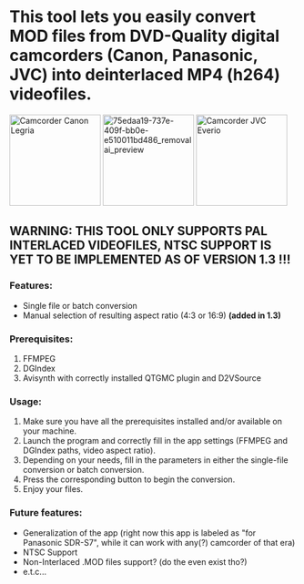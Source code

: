 # This tool lets you easily convert MOD files from DVD-Quality digital camcorders (Canon, Panasonic, JVC) into deinterlaced MP4 (h264) videofiles.
<img width="160" height="160" alt="Camcorder Canon Legria" src="https://github.com/user-attachments/assets/b698a621-b364-4214-a3eb-fad6dc39f37f" /> <img width="160" height="160" alt="75edaa19-737e-409f-bb0e-e510011bd486_removalai_preview" src="https://github.com/user-attachments/assets/57052a27-5671-48c3-bb53-2331ce8b72d0" /> <img width="160" height="160" alt="Camcorder JVC Everio" src="https://github.com/user-attachments/assets/0bbf1875-46de-4551-a792-d8d37a51b4ef" />



## **WARNING: THIS TOOL ONLY SUPPORTS PAL INTERLACED VIDEOFILES, NTSC SUPPORT IS YET TO BE IMPLEMENTED AS OF VERSION 1.3 !!!**

### Features:
+ Single file or batch conversion
+ Manual selection of resulting aspect ratio (4:3 or 16:9) **(added in 1.3)**

### Prerequisites:
1. FFMPEG
2. DGIndex
3. Avisynth with correctly installed QTGMC plugin and D2VSource

### Usage:
1. Make sure you have all the prerequisites installed and/or available on your machine.
2. Launch the program and correctly fill in the app settings (FFMPEG and DGIndex paths, video aspect ratio).
3. Depending on your needs, fill in the parameters in either the single-file conversion or batch conversion.
4. Press the corresponding button to begin the conversion.
5. Enjoy your files.

### Future features:
- Generalization of the app (right now this app is labeled as "for Panasonic SDR-S7", while it can work with any(?) camcorder of that era)
- NTSC Support
- Non-Interlaced .MOD files support? (do the even exist tho?)
- e.t.c...
